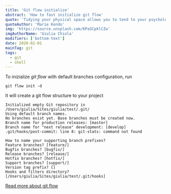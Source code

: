 ```yaml
---
title: 'Git flow initialize'
abstract: 'How to fast initialize git flow'
quote: 'Tidying your physical space allows you to tend to your psychological space.'
quoteAuthor: 'Marie Kondo'
img: 'https://source.unsplash.com/KPaSCpklCZw'
imgAuthorName: 'Giulia Chiola'
modifiers: ['bottom-text']
date: 2020-02-01
mainTag: git
tags:
  - git
  - shell
---
```


To inizialize _git flow_ with default branches configuration, run

```shell
git flow init -d
```

It will create a git flow structure to your project

```shell
Initialized empty Git repository in /Users/giulia/Sites/giulia/test/.git/
Using default branch names.
No branches exist yet. Base branches must be created now.
Branch name for production releases: [master]
Branch name for "next release" development: [develop]
.git/hooks/post-commit: line 8: git-stats: command not found

How to name your supporting branch prefixes?
Feature branches? [feature/]
Bugfix branches? [bugfix/]
Release branches? [release/]
Hotfix branches? [hotfix/]
Support branches? [support/]
Version tag prefix? []
Hooks and filters directory? [/Users/giulia/Sites/giulia/test/.git/hooks]
```

[Read more about git flow]()
